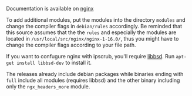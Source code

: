 
Documentation is available on [nginx](http://nginx.org)

To add additional modules, put the modules into the directory `modules` and change the compiler flags in `debian/rules` accordingly.
Be reminded that this source assumes that the the `rules` and especially the modules are located in `/usr/local/src/nginx/nginx-1-16.0/`, 
thus you might have to change the compiler flags according to your file path.

If you want to confugure nginx with ipscrub, you'll require [libbsd](https://libbsd.freedesktop.org/wiki/). Run `apt-get install libbsd-dev` to install it. 

The releases already include debian packages while binaries ending with `full` include all modules (requires libbsd) and the other binary including only the `ngx_headers_more` module.

